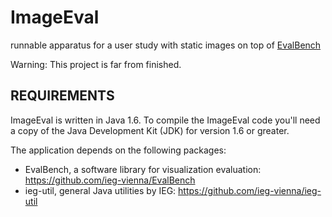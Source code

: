 # ImageEval
runnable apparatus for a user study with static images on top of 
[EvalBench](https://github.com/ieg-vienna/EvalBench)

Warning: This project is far from finished.

REQUIREMENTS
------------
ImageEval is written in Java 1.6. To compile the ImageEval code you'll need 
a copy of the Java Development Kit (JDK) for version 1.6 or greater. 

The application depends on the following packages: 
- EvalBench, a software library for visualization evaluation: https://github.com/ieg-vienna/EvalBench
- ieg-util, general Java utilities by IEG: https://github.com/ieg-vienna/ieg-util
